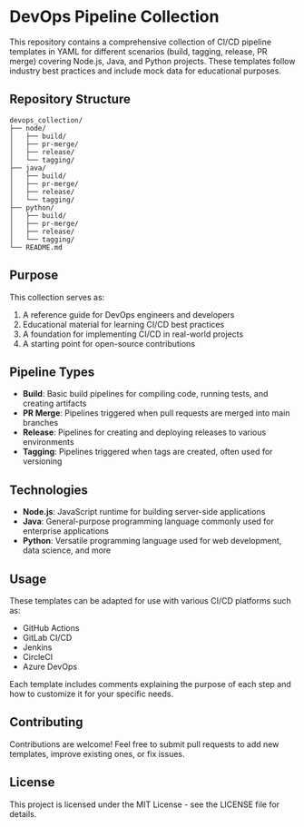 # DevOps Pipeline Collection

This repository contains a comprehensive collection of CI/CD pipeline templates in YAML for different scenarios (build, tagging, release, PR merge) covering Node.js, Java, and Python projects. These templates follow industry best practices and include mock data for educational purposes.

## Repository Structure

```
devops_collection/
├── node/
│   ├── build/
│   ├── pr-merge/
│   ├── release/
│   └── tagging/
├── java/
│   ├── build/
│   ├── pr-merge/
│   ├── release/
│   └── tagging/
├── python/
│   ├── build/
│   ├── pr-merge/
│   ├── release/
│   └── tagging/
└── README.md
```

## Purpose

This collection serves as:

1. A reference guide for DevOps engineers and developers
2. Educational material for learning CI/CD best practices
3. A foundation for implementing CI/CD in real-world projects
4. A starting point for open-source contributions

## Pipeline Types

- **Build**: Basic build pipelines for compiling code, running tests, and creating artifacts
- **PR Merge**: Pipelines triggered when pull requests are merged into main branches
- **Release**: Pipelines for creating and deploying releases to various environments
- **Tagging**: Pipelines triggered when tags are created, often used for versioning

## Technologies

- **Node.js**: JavaScript runtime for building server-side applications
- **Java**: General-purpose programming language commonly used for enterprise applications
- **Python**: Versatile programming language used for web development, data science, and more

## Usage

These templates can be adapted for use with various CI/CD platforms such as:

- GitHub Actions
- GitLab CI/CD
- Jenkins
- CircleCI
- Azure DevOps

Each template includes comments explaining the purpose of each step and how to customize it for your specific needs.

## Contributing

Contributions are welcome! Feel free to submit pull requests to add new templates, improve existing ones, or fix issues.

## License

This project is licensed under the MIT License - see the LICENSE file for details.